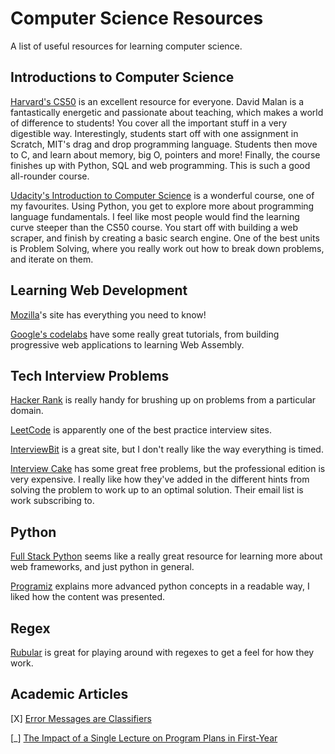 # Computer Science Resources

A list of useful resources for learning computer science.

## Introductions to Computer Science

[Harvard's CS50](http://cs50.org/) is an excellent resource for everyone. David Malan is a fantastically energetic and passionate about teaching, which makes a world of difference to students! You cover all the important stuff in a very digestible way. Interestingly, students start off with one assignment in Scratch, MIT's drag and drop programming language. Students then move to C, and learn about memory, big O, pointers and more! Finally, the course finishes up with Python, SQL and web programming. This is such a good all-rounder course.

[Udacity's Introduction to Computer Science](https://www.udacity.com/course/intro-to-computer-science--cs101) is a wonderful course, one of my favourites. Using Python, you get to explore more about programming language fundamentals. I feel like most people would find the learning curve steeper than the CS50 course. You start off with building a web scraper, and finish by creating a basic search engine. One of the best units is Problem Solving, where you really work out how to break down problems, and iterate on them.

## Learning Web Development

[Mozilla](https://developer.mozilla.org/en-US/docs/Learn)'s site has everything you need to know!

[Google's codelabs](https://codelabs.developers.google.com/?cat=Web) have some really great tutorials, from building progressive web applications to learning Web Assembly.

## Tech Interview Problems

[Hacker Rank](www.hackerrank.com) is really handy for brushing up on problems from a particular domain.

[LeetCode](leetcode.com) is apparently one of the best practice interview sites.

[InterviewBit](https://www.interviewbit.com/) is a great site, but I don't really like the way everything is timed.

[Interview Cake](https://www.interviewcake.com/) has some great free problems, but the professional edition is very expensive. I really like how they've added in the different hints from solving the problem to work up to an optimal solution. Their email list is work subscribing to.

## Python

[Full Stack Python](https://www.fullstackpython.com/web-frameworks.html) seems like a really great resource for learning more about web frameworks, and just python in general.

[Programiz](https://www.programiz.com/python-programming) explains more advanced python concepts in a readable way, I liked how the content was presented.

## Regex

[Rubular](http://rubular.com/r/UAgzl9NxQv) is great for playing around with regexes to get a feel for how they work.

## Academic Articles

[X] [Error Messages are Classifiers](https://cs.brown.edu/~sk/Publications/Papers/Published/wk-error-msg-classifier/paper.pdf)

[_] [The Impact of a Single Lecture on Program Plans in First-Year](http://cs.brown.edu/~sk/Publications/Papers/Published/ckf-impact-1-lec-plan-y1/paper.pdf)
